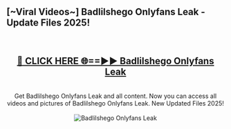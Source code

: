 <h2>[~Viral Videos~] Badlilshego Onlyfans Leak - Update Files 2025!</h2>
<br>
<div align="center">
<h2><a href="https://betterlinks.top/A2PfLJ" rel="nofollow">🔴 CLICK HERE 🌐==►► Badlilshego Onlyfans Leak</a></h2>
<br>
Get Badlilshego Onlyfans Leak and all content. Now you can access all videos and pictures of Badlilshego Onlyfans Leak. New Updated Files 2025!
<br>
<br>
<a href="https://betterlinks.top/A2PfLJ" rel="nofollow" data-target="animated-image.originalLink"><img src="https://i.ibb.co.com/WyWwxjT/player-gif2.gif" alt="Badlilshego Onlyfans Leak" style="max-width: 100%; display: inline-block;" data-target="animated-image.originalImage"></a>
</div>
<br>
